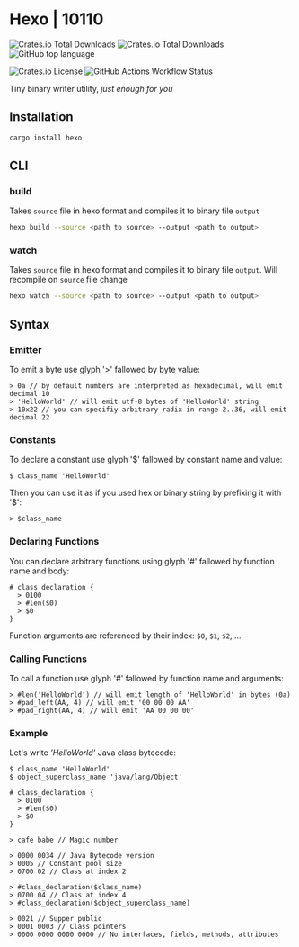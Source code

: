 # Hexo | 10110

![Crates.io Total Downloads](https://img.shields.io/crates/v/hexo?label=version)
![Crates.io Total Downloads](https://img.shields.io/crates/d/hexo?logo=rust&label=crates.io%20downloads)
![GitHub top language](https://img.shields.io/github/languages/top/lexa-diky/hexo?logo=rust)

![Crates.io License](https://img.shields.io/crates/l/hexo?logo=apache)
![GitHub Actions Workflow Status](https://img.shields.io/github/actions/workflow/status/lexa-diky/hexo/build?branch=main&logo=github)

Tiny binary writer utility, _just enough for you_

## Installation

```bash
cargo install hexo
```

## CLI

### build

Takes `source` file in hexo format and compiles it to binary file `output`

```bash
hexo build --source <path to source> --output <path to output>
```

### watch

Takes `source` file in hexo format and compiles it to binary file `output`. Will recompile on `source` file change

```bash
hexo watch --source <path to source> --output <path to output>
```


## Syntax

### Emitter

To emit a byte use glyph '>' fallowed by byte value:

```hexo
> 0a // by default numbers are interpreted as hexadecimal, will emit decimal 10
> 'HelloWorld' // will emit utf-8 bytes of 'HelloWorld' string
> 10x22 // you can specifiy arbitrary radix in range 2..36, will emit decimal 22
```

### Constants

To declare a constant use glyph '$' fallowed by constant name and value:

```hexo
$ class_name 'HelloWorld'
```

Then you can use it as if you used hex or binary string by prefixing it with '$':

```hexo
> $class_name
```

### Declaring Functions

You can declare arbitrary functions using glyph '#' fallowed by function name and body:

```hexo
# class_declaration {
  > 0100
  > #len($0)
  > $0
}
```

Function arguments are referenced by their index: `$0`, `$1`, `$2`, ...

### Calling Functions

To call a function use glyph '#' fallowed by function name and arguments:

```hexo
> #len('HelloWorld') // will emit length of 'HelloWorld' in bytes (0a)
> #pad_left(AA, 4) // will emit '00 00 00 AA'
> #pad_right(AA, 4) // will emit 'AA 00 00 00'
```

### Example

Let's write _'HelloWorld'_ Java class bytecode:

```hexo
$ class_name 'HelloWorld'
$ object_superclass_name 'java/lang/Object'

# class_declaration {
  > 0100
  > #len($0)
  > $0
}

> cafe babe // Magic number

> 0000 0034 // Java Bytecode version
> 0005 // Constant pool size
> 0700 02 // Class at index 2

> #class_declaration($class_name)
> 0700 04 // Class at index 4
> #class_declaration($object_superclass_name)

> 0021 // Supper public
> 0001 0003 // Class pointers
> 0000 0000 0000 0000 // No interfaces, fields, methods, attributes
```